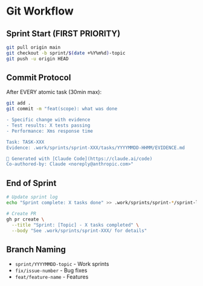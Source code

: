 # Git Workflow

## Sprint Start (FIRST PRIORITY)
```bash
git pull origin main
git checkout -b sprint/$(date +%Y%m%d)-topic
git push -u origin HEAD
```

## Commit Protocol
After EVERY atomic task (30min max):
```bash
git add .
git commit -m "feat(scope): what was done

- Specific change with evidence
- Test results: X tests passing
- Performance: Xms response time

Task: TASK-XXX
Evidence: .work/sprints/sprint-XXX/tasks/YYYYMMDD-HHMM/EVIDENCE.md

🤖 Generated with [Claude Code](https://claude.ai/code)
Co-authored-by: Claude <noreply@anthropic.com>"
```

## End of Sprint
```bash
# Update sprint log
echo "Sprint complete: X tasks done" >> .work/sprints/sprint-*/sprint-log.md

# Create PR
gh pr create \
  --title "Sprint: [Topic] - X tasks completed" \
  --body "See .work/sprints/sprint-XXX/ for details"
```

## Branch Naming
- `sprint/YYYYMMDD-topic` - Work sprints
- `fix/issue-number` - Bug fixes
- `feat/feature-name` - Features


